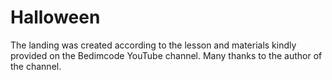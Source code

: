 # Halloween
The landing was created according to the lesson and materials kindly provided on the Bedimcode YouTube channel. Many thanks to the author of the channel.

